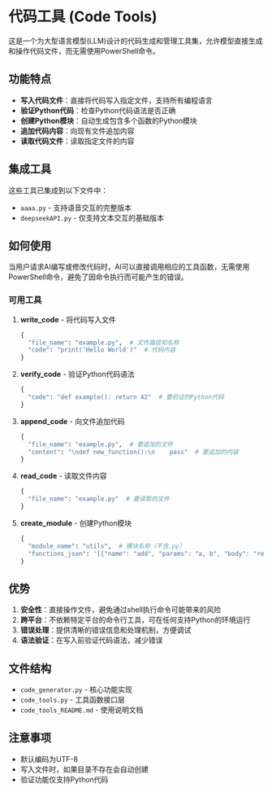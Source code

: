 # 代码工具 (Code Tools)

这是一个为大型语言模型(LLM)设计的代码生成和管理工具集，允许模型直接生成和操作代码文件，而无需使用PowerShell命令。

## 功能特点

- **写入代码文件**：直接将代码写入指定文件，支持所有编程语言
- **验证Python代码**：检查Python代码语法是否正确
- **创建Python模块**：自动生成包含多个函数的Python模块
- **追加代码内容**：向现有文件追加内容
- **读取代码文件**：读取指定文件的内容

## 集成工具

这些工具已集成到以下文件中：
- `aaaa.py` - 支持语音交互的完整版本
- `deepseekAPI.py` - 仅支持文本交互的基础版本

## 如何使用

当用户请求AI编写或修改代码时，AI可以直接调用相应的工具函数，无需使用PowerShell命令，避免了因命令执行而可能产生的错误。

### 可用工具

1. **write_code** - 将代码写入文件
   ```python
   {
     "file_name": "example.py",  # 文件路径和名称
     "code": "print('Hello World')"  # 代码内容
   }
   ```

2. **verify_code** - 验证Python代码语法
   ```python
   {
     "code": "def example(): return 42"  # 要验证的Python代码
   }
   ```

3. **append_code** - 向文件追加代码
   ```python
   {
     "file_name": "example.py",  # 要追加的文件
     "content": "\ndef new_function():\n    pass"  # 要追加的内容
   }
   ```

4. **read_code** - 读取文件内容
   ```python
   {
     "file_name": "example.py"  # 要读取的文件
   }
   ```

5. **create_module** - 创建Python模块
   ```python
   {
     "module_name": "utils",  # 模块名称（不含.py）
     "functions_json": '[{"name": "add", "params": "a, b", "body": "return a + b", "docstring": "Add two numbers"}]'  # 函数定义JSON
   }
   ```

## 优势

1. **安全性**：直接操作文件，避免通过shell执行命令可能带来的风险
2. **跨平台**：不依赖特定平台的命令行工具，可在任何支持Python的环境运行
3. **错误处理**：提供清晰的错误信息和处理机制，方便调试
4. **语法验证**：在写入前验证代码语法，减少错误

## 文件结构

- `code_generator.py` - 核心功能实现
- `code_tools.py` - 工具函数接口层
- `code_tools_README.md` - 使用说明文档

## 注意事项

- 默认编码为UTF-8
- 写入文件时，如果目录不存在会自动创建
- 验证功能仅支持Python代码 
